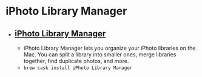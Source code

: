 # iPhoto Library Manager
- [iPhoto Library Manager](https://www.fatcatsoftware.com/iplm/)
  - 
  - iPhoto Library Manager lets you organize your iPhoto libraries on the Mac. You can split a library into smaller ones, merge libraries together, find duplicate photos, and more.
  - `brew cask install iPhoto Library Manager`
